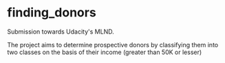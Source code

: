 # finding_donors
Submission towards Udacity's MLND.

The project aims to determine prospective donors by classifying them into two classes on the basis of their income (greater than 50K or lesser)
